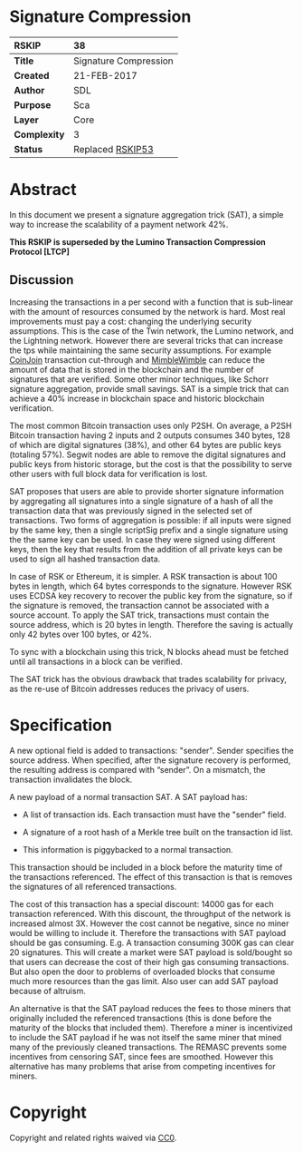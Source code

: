 # Signature Compression

|RSKIP          |38           |
| :------------ |:-------------|
|**Title**      |Signature Compression|
|**Created**    |21-FEB-2017 |
|**Author**     |SDL |
|**Purpose**    |Sca |
|**Layer**      |Core |
|**Complexity** |3 |
|**Status**     |Replaced [RSKIP53](./RSKIP53.md) | 


# **Abstract**

In this document we present a signature aggregation trick (SAT), a simple way to increase the scalability of a payment network 42%. 

**This RSKIP is superseded by the Lumino Transaction Compression Protocol [LTCP]**

## Discussion

Increasing the transactions in a per second with a function that is sub-linear with the amount of resources consumed by the network is hard. Most real improvements must pay a cost: changing the underlying security assumptions. This is the case of the Twin network, the Lumino network, and the Lightning network. However there are several tricks that can increase the tps while maintaining the same security assumptions. For example [CoinJoin] transaction cut-through and [MimbleWimble] can reduce the amount of data that is stored in the blockchain and the number of signatures that are verified. Some other minor techniques, like Schorr signature aggregation, provide small savings. SAT is a simple trick that can achieve a 40% increase in blockchain space and historic blockchain verification. 

The most common Bitcoin transaction uses only P2SH. On average, a P2SH Bitcoin transaction having 2 inputs and 2 outputs consumes 340 bytes, 128 of which are digital signatures (38%), and other 64 bytes are public keys (totaling 57%). Segwit nodes are able to remove the digital signatures and public keys from historic storage, but the cost is that the possibility to serve other users with full block data for verification is lost.

SAT proposes that users are able to provide shorter signature information by aggregating all signatures into a single signature of a hash of all the transaction data that was previously signed in the selected set of transactions. Two forms of aggregation is possible: if all inputs were signed by the same key, then a single scriptSig prefix and a single signature using the the same key can be used. In case they were signed using different keys, then the key that results from the addition of all private keys can be used to sign all hashed transaction data. 

In case of RSK or Ethereum, it is simpler. A RSK transaction is about 100 bytes in length, which 64 bytes corresponds to the signature. However RSK uses ECDSA key recovery to recover the public key from the signature, so if the signature is removed, the transaction cannot be associated with a source account. To apply the SAT trick, transactions must  contain the source address, which is 20 bytes in length. Therefore the saving is actually only 42 bytes over 100 bytes, or 42%.

To sync with a blockchain using this trick, N blocks ahead must be fetched until all transactions in a block can be verified.

The SAT trick has the obvious drawback that trades scalability for privacy, as the re-use of Bitcoin addresses reduces the privacy of users.

 

# **Specification**

A new optional field is added to transactions: "sender". Sender specifies the source address. When specified, after the signature recovery is performed, the resulting address is compared with “sender”. On a mismatch, the transaction invalidates the block.

A new payload of a normal transaction SAT. A SAT payload has:

- A list of transaction ids. Each transaction must have the "sender" field.

- A signature of a root hash of a Merkle tree built on the transaction id list.

- This information is piggybacked to a normal transaction.

This transaction should be included in a block before the maturity time of the transactions referenced. The effect of this transaction is that is removes the signatures of all referenced transactions.

The cost of this transaction has a special discount: 14000 gas for each transaction referenced. With this discount, the throughput of the network  is increased almost 3X. However the cost cannot be negative, since no miner would be willing to include it. Therefore the transactions with SAT payload should be gas consuming. E.g. A transaction consuming 300K gas can clear 20 signatures. This will create a market were SAT payload is sold/bought so that users can decrease the cost of their high gas consuming transactions. But also open the door to problems of overloaded blocks that consume much more resources than the gas limit. Also user can add SAT payload because of altruism. 

An alternative is that the SAT payload reduces the fees to those miners that originally included the referenced transactions (this is done before the maturity of the blocks that included them). Therefore a miner is incentivized to include the SAT payload if he was not itself the same miner that mined many of the previously cleaned transactions. The REMASC prevents some incentives from censoring SAT, since fees are smoothed. However this alternative has many problems that arise from competing incentives for miners.

[CoinJoin]: https://bitcointalk.org/index.php?topic=281848.0
[MimbleWimble]: https://scalingbitcoin.org/papers/mimblewimble.pdf

# **Copyright**

Copyright and related rights waived via [CC0](https://creativecommons.org/publicdomain/zero/1.0/).
